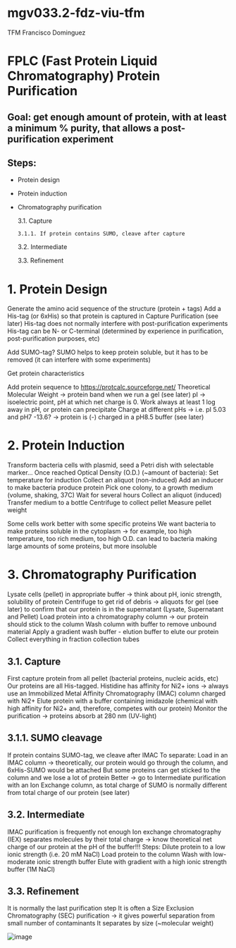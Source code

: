 # mgv033.2-fdz-viu-tfm
TFM Francisco Dominguez
# FPLC (Fast Protein Liquid Chromatography) Protein Purification
## **Goal:** get enough amount of protein, with at least a minimum % purity, that allows a post-purification experiment

## Steps:

  - Protein design

  - Protein induction

  - Chromatography purification

    3.1. Capture
    
	    3.1.1. If protein contains SUMO, cleave after capture

    3.2. Intermediate

    3.3. Refinement

# 1. Protein Design

  Generate the amino acid sequence of the structure (protein + tags)
  Add a His-tag (or 6xHis) so that protein is captured in Capture Purification (see later)
  His-tag does not normally interfere with post-purification experiments
  His-tag can be N- or C-terminal (determined by experience in purification, post-purification purposes, etc)

  Add SUMO-tag? 
  SUMO helps to keep protein soluble, but it has to be removed (it can interfere with some experiments)

  Get protein characteristics

  Add protein sequence to https://protcalc.sourceforge.net/
  Theoretical Molecular Weight → protein band when we run a gel (see later)
  pI → isoelectric point, pH at which net charge is 0. Work always at least 1 log away in pH, or protein can precipitate 
  Charge at different pHs → i.e. pI 5.03 and pH7 -13.6? → protein is (-) charged in a pH8.5 buffer (see later)

# 2. Protein Induction

  Transform bacteria cells with plasmid, seed a Petri dish with selectable marker…
  Once reached Optical Density (O.D.) (~amount of bacteria):
  Set temperature for induction
  Collect an aliquot (non-induced)
  Add an inducer to make bacteria produce protein
  Pick one colony, to a growth medium (volume, shaking, 37C)
  Wait for several hours
  Collect an aliquot (induced)
  Transfer medium to a bottle 
  Centrifuge to collect pellet
  Measure pellet weight

  Some cells work better with some specific proteins
  We want bacteria to make proteins soluble in the cytoplasm → for example, too high temperature, too rich medium, too high O.D. can lead to bacteria making large amounts of some proteins, but more insoluble

# 3. Chromatography Purification

  Lysate cells (pellet) in appropriate buffer → think about pH, ionic strength, solubility of protein
  Centrifuge to get rid of debris → aliquots for gel (see later) to confirm that our protein is in the supernatant (Lysate, Supernatant and Pellet)
  Load protein into a chromatography column → our protein should stick to the column
  Wash column with buffer to remove unbound material
  Apply a gradient wash buffer - elution buffer to elute our protein
  Collect everything in fraction collection tubes

## 3.1. Capture

  First capture protein from all pellet (bacterial proteins, nucleic acids, etc)
  Our proteins are all His-tagged. Histidine has affinity for Ni2+ ions → always use an Immobilized Metal Affinity  Chromatography (IMAC) column charged with Ni2+
  Elute protein with a buffer containing imidazole (chemical with high affinity for Ni2+ and, therefore, competes with our protein)
  Monitor the purification → proteins absorb at 280 nm (UV-light)

## 3.1.1. SUMO cleavage

  If protein contains SUMO-tag, we cleave after IMAC
  To separate:
  Load in an IMAC column → theoretically, our protein would go through the column, and 6xHis-SUMO would be attached
  But some proteins can get sticked to the column and we lose a lot of protein
  Better → go to Intermediate purification with an Ion Exchange column, as total charge of SUMO is normally different from total charge of our protein (see later)

## 3.2. Intermediate

  IMAC purification is frequently not enough
  Ion exchange chromatography (IEX) separates molecules by their total charge → know theoretical net charge of our protein at the pH of the buffer!!!
  Steps:
   Dilute protein to a low ionic strength (i.e. 20 mM NaCl)
   Load protein to the column
   Wash with low-moderate ionic strength buffer
   Elute with gradient with a high ionic strength buffer (1M NaCl)

## 3.3. Refinement

  It is normally the last purification step
  It is often a Size Exclusion Chromatography (SEC) purification → it gives powerful separation from small number of contaminants 
  It separates by size (~molecular weight)
  

![image](https://github.com/mgviz-edu-viu/mgv033.2-fdz-viu-tfm/assets/167875/7d5a3cc0-3780-4d90-870d-a65e6c517488)
